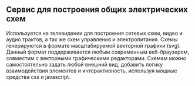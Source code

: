 ## Сервис для построения общих электрических схем
Используется на телевидении для построения сетевых схем, видео и аудио трактов, а так же схем управления и электропитания. Схемы генерируются в формате масштабируемой векторной графики (svg). Данный формат поддерживается любым современным веб-браузером, совместим с векторными графическими редакторами. Схемам можно самостоятельно задать любой внешний вид, добавить логику взаимодействия элементов и интерактивность, используя мощные средства css и javascript.
